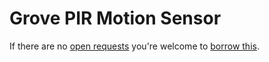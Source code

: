 # Grove PIR Motion Sensor
If there are no [open requests](../../../../issues?q=is%3Aissue+is%3Aopen+%22Grove+PIR+Motion+Sensor%22+in%3Atitle) you're welcome to [borrow this](../../../../issues/new?title=Borrow+request+for+Grove+PIR+Motion+Sensor&body=1+piece+of+%5Bthis%5D%28..%2Fblob%2Fmain%2F.%2FHardware%2FSensors%2FGrove_PIR_Motion_Sensor.md%29+for+~2+weeks.).